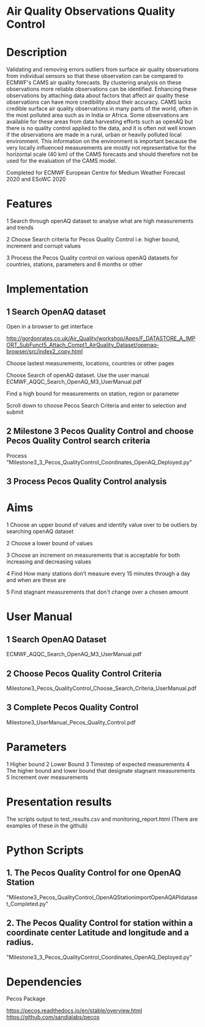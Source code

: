   
# Air Quality Observations Quality Control  

# Description
Validating and removing errors outliers from surface air quality observations from individual sensors so that these observation can be compared to ECMWF's CAMS air quality forecasts. By clustering analysis on these observations more reliable observations can be identified. Enhancing these observations by attaching data about factors that affect air quality these observations can have more credibility about their accuracy. CAMS lacks credible surface air quality observations in many parts of the world, often in the most polluted area such as in India or Africa. Some observations are available for these areas from data harvesting efforts such as openAQ but there is no quality control applied to the data, and it is often not well known if the observations are made in a rural, urban or heavily polluted local environment. This information on the environment is important because the very locally influenced measurements are mostly not representative for the horizontal scale (40 km) of the CAMS forecasts and should therefore not be used for the evaluation of the CAMS model.

Completed for ECMWF European Centre for Medium Weather Forecast 2020 
and ESoWC 2020

# Features 

1 Search through openAQ dataset to analyse what are high measurements and trends 

2 Choose Search criteria for Pecos Quality Control i.e. higher bound, increment and corrupt values 

3 Process the Pecos Quality control on various openAQ datasets for countries, stations, parameters and 6 months or other 

# Implementation 


## 1 Search OpenAQ dataset 

   Open in a browser to get interface 
 
http://gordonrates.co.uk/Air_Quality/workshop/Apps/F_DATASTORE_A_IMPORT_SubFunct5_Attach_Compt1_AirQuality_Dataset/openaq-browser/src/index2_copy.html

   Choose lastest measurements, locations, countries or other pages 

   Choose Search of openAQ dataset. Use the user manual ECMWF_AQQC_Search_OpenAQ_M3_UserManual.pdf

   Find a high bound for measurements on station, region or parameter

   Scroll down to choose Pecos Search Criteria and enter to selection and submit 
  
## 2 Milestone 3 Pecos Quality Control and choose Pecos Quality Control search criteria 

Process "Milestone3_3_Pecos_QualityControl_Coordinates_OpenAQ_Deployed.py"

## 3 Process Pecos Quality Control analysis 



# Aims 

1 Choose an upper bound of values and identify value over to be outliers by searching openAQ dataset

2 Choose a lower bound of values 

3 Choose an increment on measurements that is acceptable for both increasing and decreasing values 

4 Find How many stations don’t measure every 15 minutes through a day and when are these are

5 Find stagnant measurements that don't change over a chosen amount 

# User Manual

## 1 Search OpenAQ Dataset 

ECMWF_AQQC_Search_OpenAQ_M3_UserManual.pdf

## 2 Choose Pecos Quality Control Criteria 

Milestone3_Pecos_QualityControl_Choose_Search_Criteria_UserManual.pdf

## 3 Complete Pecos Quality Control 

Milestone3_UserManual_Pecos_Quality_Control.pdf


# Parameters 

1 Higher bound
2 Lower Bound 
3 Timestep of expected measurements
4 The higher bound and lower bound that designate stagnant measurements  
5 Increment over measurements 

# Presentation results

The scripts output to test_results.csv and monitoring_report.html
(There are examples of these in the github)

# Python Scripts 

 ## 1. The Pecos Quality Control for one OpenAQ Station

"Milestone3_Pecos_QualityControl_OpenAQStationimportOpenAQAPIdataset_Completed.py"

 ## 2. The Pecos Quality Control for station within a coordinate center Latitude and longitude and a radius.

"Milestone3_3_Pecos_QualityControl_Coordinates_OpenAQ_Deployed.py"

# Dependencies

Pecos Package 

https://pecos.readthedocs.io/en/stable/overview.html
https://github.com/sandialabs/pecos

